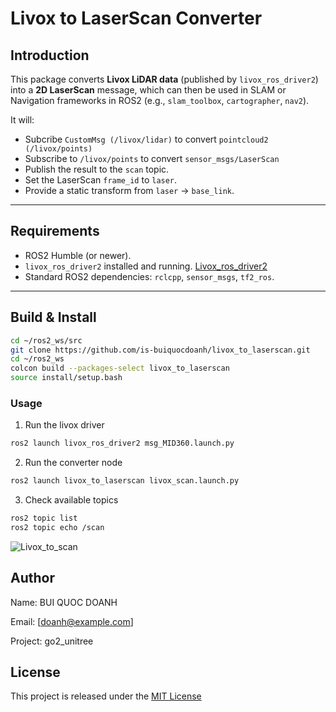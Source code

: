 # Livox to LaserScan Converter

## Introduction
This package converts **Livox LiDAR data** (published by `livox_ros_driver2`) into a **2D LaserScan** message, which can then be used in SLAM or Navigation frameworks in ROS2 (e.g., `slam_toolbox`, `cartographer`, `nav2`).

It will:
- Subcribe `CustomMsg (/livox/lidar)` to convert `pointcloud2 (/livox/points)`
- Subscribe to `/livox/points` to convert `sensor_msgs/LaserScan`
- Publish the result to the `scan` topic.
- Set the LaserScan `frame_id` to `laser`.
- Provide a static transform from `laser` → `base_link`.

---

## Requirements
- ROS2 Humble (or newer).
- `livox_ros_driver2` installed and running. [Livox_ros_driver2](https://github.com/Livox-SDK/livox_ros2_driver)
- Standard ROS2 dependencies: `rclcpp`, `sensor_msgs`, `tf2_ros`.

---

## Build & Install
```bash
cd ~/ros2_ws/src
git clone https://github.com/is-buiquocdoanh/livox_to_laserscan.git
cd ~/ros2_ws
colcon build --packages-select livox_to_laserscan
source install/setup.bash
```

### Usage
1. Run the livox driver
``` bash
ros2 launch livox_ros_driver2 msg_MID360.launch.py
```
2. Run the converter node
``` bash
ros2 launch livox_to_laserscan livox_scan.launch.py
```
3. Check available topics
```bash
ros2 topic list
ros2 topic echo /scan
```
![Livox_to_scan](docs/livox_to_scan.gif)

## Author
Name: BUI QUOC DOANH

Email: [doanh@example.com]

Project: go2_unitree

## License
This project is released under the [MIT License](https://opensource.org/license/mit)

